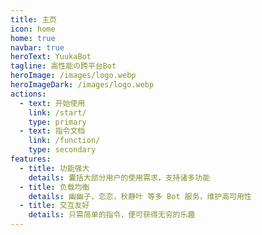 ```yaml
---
title: 主页
icon: home
home: true
navbar: true
heroText: YuukaBot
tagline: 高性能の跨平台Bot
heroImage: /images/logo.webp
heroImageDark: /images/logo.webp
actions:
  - text: 开始使用
    link: /start/
    type: primary
  - text: 指令文档
    link: /function/
    type: secondary
features:
  - title: 功能强大
    details: 囊括大部分用户的使用需求，支持诸多功能
  - title: 负载均衡
    details: 幽幽子，恋恋，秋静叶 等多 Bot 服务，维护高可用性
  - title: 交互友好
    details: 只需简单的指令，便可获得无穷的乐趣
---
```


